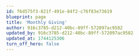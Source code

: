 ```yaml
---
id: f6d575f3-821f-491e-84f2-c76f83e73619
blueprint: page
title: 'Monthly Giving'
author: 916c3785-d212-40bc-89ff-572097ac9582
updated_by: 916c3785-d212-40bc-89ff-572097ac9582
updated_at: 1744125306
turn_off_hero: false
---
```

